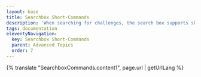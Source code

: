 ```yaml
---
layout: base
title: Searchbox Short-Commands
description: 'When searching for challenges, the search box supports short-commands that can be used to execute alternative searches or alter search behavior'
tags: documentation
eleventyNavigation:
  key: Searchbox Short-Commands
  parent: Advanced Topics
  order: 7
---
```


{% translate "SearchboxCommands.content1", page.url | getUrlLang %}
